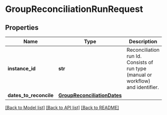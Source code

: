 # GroupReconciliationRunRequest


## Properties
Name | Type | Description | Notes
------------ | ------------- | ------------- | -------------
**instance_id** | **str** | Reconciliation run Id. Consists of run type (manual or workflow) and identifier. | 
**dates_to_reconcile** | [**GroupReconciliationDates**](GroupReconciliationDates.md) |  | [optional] 

[[Back to Model list]](../README.md#documentation-for-models) [[Back to API list]](../README.md#documentation-for-api-endpoints) [[Back to README]](../README.md)


